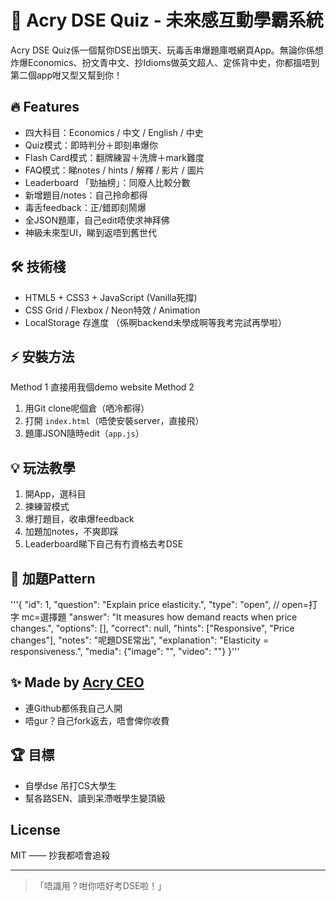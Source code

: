 # 🚀 Acry DSE Quiz - 未來感互動學霸系統

Acry DSE Quiz係一個幫你DSE出頭天、玩毒舌串爆題庫嘅網頁App。無論你係想炸爆Economics、扮文青中文、抄Idioms做英文超人、定係背中史，你都搵唔到第二個app咁又型又幫到你！

## 🔥 Features
- 四大科目：Economics / 中文 / English / 中史
- Quiz模式：即時判分＋即刻串爆你
- Flash Card模式：翻牌練習＋洗牌＋mark難度
- FAQ模式：睇notes / hints / 解釋 / 影片 / 圖片
- Leaderboard 「勁抽榜」：同廢人比較分數
- 新增題目/notes：自己拎命都得
- 毒舌feedback：正/錯即刻鬧爆
- 全JSON題庫，自己edit唔使求神拜佛
- 神級未來型UI，睇到返唔到舊世代

## 🛠️ 技術棧
- HTML5 + CSS3 + JavaScript (Vanilla死撐)
- CSS Grid / Flexbox / Neon特效 / Animation
- LocalStorage 存進度 （係啊backend未學成啊等我考完試再學啦）

## ⚡ 安裝方法
Method 1
直接用我個demo website
Method 2
1. 用Git clone呢個倉（哂冷都得）
2. 打開 `index.html`（唔使安裝server，直接飛）
3. 題庫JSON隨時edit（`app.js`）

## 💡 玩法教學
1. 開App，選科目
2. 揀練習模式
3. 爆打題目，收串爆feedback
4. 加題加notes，不爽即踩
5. Leaderboard睇下自己有冇資格去考DSE

## 💬 加題Pattern
'''{
"id": 1,
"question": "Explain price elasticity.",
"type": "open", // open=打字 mc=選擇題
"answer": "It measures how demand reacts when price changes.",
"options": [],
"correct": null,
"hints": ["Responsive", "Price changes"],
"notes": "呢題DSE常出",
"explanation": "Elasticity = responsiveness.",
"media": {"image": "", "video": ""}
}'''

## ✨ Made by [Acry CEO](https://github.com/Cryjai)
- 連Github都係我自己人開
- 唔gur？自己fork返去，唔會俾你收費

## 🏆 目標
- 自學dse 吊打CS大學生
- 幫各路SEN、讀到呆滯嘅學生變頂級

## License
MIT —— 抄我都唔會追殺

---

> 「唔識用？咁你唔好考DSE啦！」
